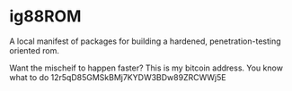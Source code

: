 ig88ROM
=======

A local manifest of packages for building a hardened, penetration-testing oriented rom.

Want the mischeif to happen faster? This is my bitcoin address. You know what to do 12r5qD85GMSkBMj7KYDW3BDw89ZRCWWj5E
